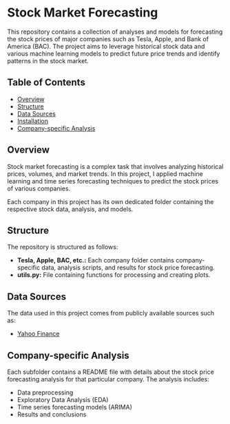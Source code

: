 # Stock Market Forecasting

This repository contains a collection of analyses and models for forecasting the stock prices of major companies such as Tesla, Apple, and Bank of America (BAC). The project aims to leverage historical stock data and various machine learning models to predict future price trends and identify patterns in the stock market.

## Table of Contents
- [Overview](#overview)
- [Structure](#structure)
- [Data Sources](#data-sources)
- [Installation](#installation)
- [Company-specific Analysis](#company-specific-analysis)

## Overview
Stock market forecasting is a complex task that involves analyzing historical prices, volumes, and market trends. In this project, I applied machine learning and time series forecasting techniques to predict the stock prices of various companies.

Each company in this project has its own dedicated folder containing the respective stock data, analysis, and models.

## Structure
The repository is structured as follows:

- **Tesla, Apple, BAC, etc.:** Each company folder contains company-specific data, analysis scripts, and results for stock price forecasting.
- **utils.py:** File containing functions for processing and creating plots.

## Data Sources
The data used in this project comes from publicly available sources such as:
- [Yahoo Finance](https://finance.yahoo.com/)



## Company-specific Analysis
Each subfolder contains a README file with details about the stock price forecasting analysis for that particular company. The analysis includes:

* Data preprocessing
* Exploratory Data Analysis (EDA)
* Time series forecasting models (ARIMA)
* Results and conclusions

